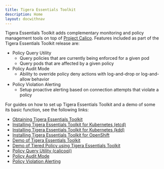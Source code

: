 ```yaml
---
title: Tigera Essentials Toolkit
description: Home
layout: docwithnav
---
```


Tigera Essentials Toolkit adds complementary monitoring and policy management
tools on top of [Project Calico](about-calico). Features included as part of
the Tigera Essentials Toolkit release are:


* Policy Query Utility
  * Query policies that are currently being enforced for a given pod
  * Query pods that are affected by a given policy
* Policy Audit Mode
  * Ability to override policy deny actions with log-and-drop or log-and-allow behavior
* Policy Violation Alerting
  * Setup proactive alerting based on connection attempts that violate a policy

For guides on how to set up Tigera Essentials Toolkit and a demo of some its basic function, see the following links:

* [Obtaining Tigera Essentials Toolkit](../getting-started/essentials/)
* [Installing Tigera Essentials Toolkit for Kubernetes (etcd)](../getting-started/kubernetes/installation/hosted/essentials/etcd)
* [Installing Tigera Essentials Toolkit for Kubernetes (kdd)](../getting-started/kubernetes/installation/hosted/essentials/kdd)
* [Installing Tigera Essentials Toolkit for OpenShift](../getting-started/openshift/essentials/installation)
* [Demo of Tigera Essentials Toolkit](../getting-started/essentials/simple-policy-essentials)
* [Demo of Tiered Policy using Tigera Essentials Toolkit](../getting-started/essentials/tiered-policy-essentials)
* [Policy Query Utility (calicoq))](../reference/calicoq/)
* [Policy Audit Mode](../reference/essentials/policy-auditing)
* [Policy Violation Alerting](../reference/essentials/policy-violations)

